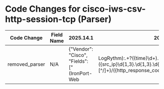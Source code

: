# Code Changes for cisco-iws-csv-http-session-tcp (Parser)

| Code Change | Field Name | 2025.14.1 | 2025.15.1 |
|-------------|------------|-----------|------------|
| removed_parser | N/A | {"Vendor": "Cisco", "Fields": ["(IronPort-Web|LogRythm):.+?({time}\d+).+?({src_ip}\d{1,3}\.\d{1,3}\.\d{1,3}\.\d{1,3})\s({proxy_action}[^\/]+)\/({http_response_code}\d+)\s\d+\s({method}\S+)\s(-|(({dest_ip}\d{1,3}\.\d{1,3}\.\d{1,3}\.\d{1,3})(:({dest_port}\d+))?)|({url}(({protocol}[^:\\\/\s,\\"]+):[\\\/]+)?({web_domain}[^\\\/\s:,\\"]+)(:\d+)?({uri_path}\/[^\s\?\\",]*)?({uri_query}\?[^\\"\s]*)?))\s(-|\\"*(\w+\\({user}[\w\.\-\!\#\^\~]{1,40}\$?)[^\s\\"]*\\"*))\s(\w+\/)?(-|({=web_domain}\S+))\s(-|({mime}[^\s]+))\s.+?<(-|({category}[^,>]+))", "IronPort-Web:.+?({time}\d\d\/\w+\/\d\d\d\d:\d\d:\d\d:\d\d [-+]\d+)\\"\s\d+\s\\"({user_agent}[^\\"]+)"], "Name": "cisco-iws-csv-http-session-tcp", "Product": "Cisco Web Security", "TimeFormat": "dd/MMM/yyyy:HH:mm:ss Z", "Conditions": ["IronPort-Web:", " TCP_"], "ParserVersion": "v1.0.0"} | N/A |
